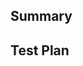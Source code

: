<!--
  Thanks for submitting a pull request!
  We appreciate you spending the time to work on these changes. Please provide enough information so that others can review your pull request. The two fields below are mandatory.

  Before submitting a pull request, please make sure the following is done:

  1. Fork [the repository](https://github.com/facebook/hermes) and create your branch from `master`.
  2. If you've fixed a bug or added code that should be tested, add tests!
  3. Ensure it builds and the test suite passes. [tips](https://github.com/facebook/hermes/blob/master/doc/BuildingAndRunning.md)
  4. Format your code with `.../hermes/utils/format.sh`
  5. If you haven't already, complete the CLA.
-->

## Summary

<!--
  Explain the **motivation** for making this change.
  What existing problem does the pull request solve?
-->

## Test Plan

<!--
  Demonstrate the code is solid.
  Example: The exact commands you ran and their output,
  screenshots / videos if the pull request changes the user interface.
-->
